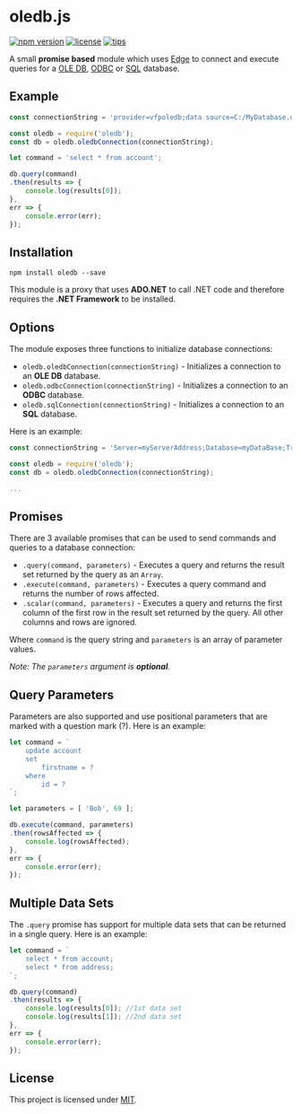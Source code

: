 # oledb.js

[![npm version](https://img.shields.io/badge/npm-v1.4.0-blue.svg)](https://www.npmjs.com/package/oledb)
[![license](https://img.shields.io/badge/license-MIT-orange.svg)](LICENSE)
[![tips](https://img.shields.io/badge/tips-bitcoin-brightgreen.svg)](https://www.coinbase.com/blahyourhamster)

A small **promise based** module which uses [Edge](https://github.com/tjanczuk/edge) to connect and execute queries for a 
[OLE DB](https://en.wikipedia.org/wiki/OLE_DB), [ODBC](https://en.wikipedia.org/wiki/Open_Database_Connectivity) or [SQL](https://en.wikipedia.org/wiki/SQL) database.

## Example
```js
const connectionString = 'provider=vfpoledb;data source=C:/MyDatabase.dbc';

const oledb = require('oledb');
const db = oledb.oledbConnection(connectionString);

let command = 'select * from account';

db.query(command)
.then(results => {
    console.log(results[0]);
},
err => {
    console.error(err);
});
```

## Installation
```
npm install oledb --save
```

This module is a proxy that uses **ADO.NET** to call .NET code and therefore requires the **.NET Framework** to be installed.

## Options
The module exposes three functions to initialize database connections:

- `oledb.oledbConnection(connectionString)` - Initializes a connection to an **OLE DB** database.
- `oledb.odbcConnection(connectionString)` - Initializes a connection to an **ODBC** database.
- `oledb.sqlConnection(connectionString)` - Initializes a connection to an **SQL** database.

Here is an example:

```js
const connectionString = 'Server=myServerAddress;Database=myDataBase;Trusted_Connection=True;';

const oledb = require('oledb');
const db = oledb.oledbConnection(connectionString);

...
```

## Promises
There are 3 available promises that can be used to send commands and queries to a database connection:

- `.query(command, parameters)` - Executes a query and returns the result set returned by the query as an `Array`.
- `.execute(command, parameters)` - Executes a query command and returns the number of rows affected.
- `.scalar(command, parameters)` - Executes a query and returns the first column of the first row in the result set returned by the query. All other columns and rows are ignored.

Where `command` is the query string and `parameters` is an array of parameter values.

*Note: The `parameters` argument is **optional**.*

## Query Parameters
Parameters are also supported and use positional parameters that are marked with a question mark (?). Here is an example:

```js
let command = `
    update account
    set
        firstname = ?
    where
        id = ?
`;

let parameters = [ 'Bob', 69 ];

db.execute(command, parameters)
.then(rowsAffected => {
    console.log(rowsAffected);
},
err => {
    console.error(err);
});
```

## Multiple Data Sets
The `.query` promise has support for multiple data sets that can be returned in a single query. Here is an example:

```js
let command = `
    select * from account;
    select * from address;
`;

db.query(command)
.then(results => {
    console.log(results[0]); //1st data set
    console.log(results[1]); //2nd data set
},
err => {
    console.error(err);
});
```

## License
This project is licensed under [MIT](LICENSE).
